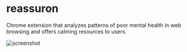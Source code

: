 # reassuron
Chrome extension that analyzes patterns of poor mental health in web browsing and offers calming resources to users.

![screenshot](https://streamlyne.stream/cdn/reassuron.png)
